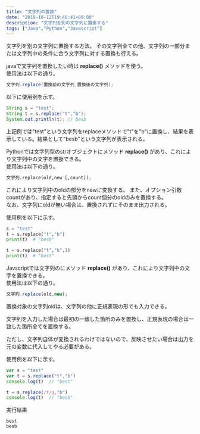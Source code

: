 ```yaml
---
title: "文字列の置換"
date: "2019-10-12T19:46:41+09:00"
description: "文字列を別の文字列に置換する"
tags: ["Java","Python","Javascript"]
---
```


文字列を別の文字列に置換する方法。
その文字列全ての他、文字列の一部分または文字列中の条件に合う文字列に対する置換も行える。

<div class="note_content_by_programming_language" id="note_content_Java">

javaで文字列を置換したい時は **replace()** メソッドを使う。<br>
使用法は以下の通り。

```java
文字列.replace(置換前の文字列,置換後の文字列);
```

以下に使用例を示す。

```java
String s = "test";
String t = s.replace("t","b");
System.out.println(t); // besb
```

上記例では"test"という文字列をreplaceメソッドで"t"を"b"に置換し、結果を表示している。結果として"besb"という文字列が表示される。

</div>
<div class="note_content_by_programming_language" id="note_content_Python">

Pythonでは文字列型のstrオブジェクトにメソッド **replace()** があり、これにより文字列中の文字を置換できる。<br>
使用法は以下の通り。

```python
文字列.replace(old,new [,count]);
```

これにより文字列中のoldの部分をnewに変換する。
また、オプション引数countがあり、指定すると先頭からcount個分のoldのみを置換する。  
なお、文字列にoldが無い場合は、置換されずにそのまま出力される。  

使用例を以下に示す。

```python
s = "test"
t = s.replace("t","b")
print(t)  # "besb"

t = s.replace("t","b",1)
print(t)  # "best"
```

</div>
<div class="note_content_by_programming_language" id="note_content_Javascript">

Javscriptでは文字列のにメソッド **replace()** があり、これにより文字列中の文字を置換できる。<br>
使用法は以下の通り。

```javascript
文字列.replace(old,new);
```

置換対象の文字列oldは、文字列の他に正規表現の形でも入力できる。  

文字列を入力した場合は最初の一致した箇所のみを置換し、正規表現の場合は一致した箇所全てを置換する。

ただし、文字列自体が変換されるわけではないので、反映させたい場合は出力を元の変数に代入してやる必要がある。

使用例を以下に示す。

```javascript
var s = "test"
var t = s.replace("t","b")
console.log(t)  // "best"

t = s.replace(/t/g,"b")
console.log(t)  // "besb"
```

実行結果

```
best
besb
```

</div>
